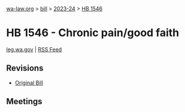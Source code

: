 [wa-law.org](/) > [bill](/bill/) > [2023-24](/bill/2023-24/) > [HB 1546](/bill/2023-24/hb/1546/)

# HB 1546 - Chronic pain/good faith
[leg.wa.gov](https://app.leg.wa.gov/billsummary?BillNumber=1546&Year=2023&Initiative=false) | [RSS Feed](./rss.xml)

## Revisions
* [Original Bill](1/)

## Meetings